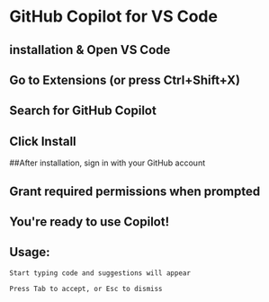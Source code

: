 
# GitHub Copilot for VS Code 
  
  ## installation & Open VS Code
  
   ## Go to Extensions (or press Ctrl+Shift+X)
  
  ## Search for GitHub Copilot
  
   ## Click Install
  
   ##After installation, sign in with your GitHub account
  
   ## Grant required permissions when prompted
  
   ## You're ready to use Copilot!
  
   ## Usage:
   
    Start typing code and suggestions will appear
    
    Press Tab to accept, or Esc to dismiss
